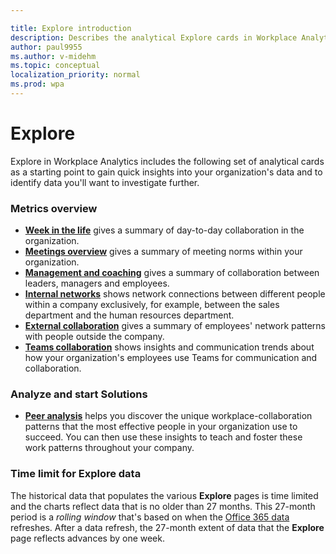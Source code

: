 ```yaml
---

title: Explore introduction
description: Describes the analytical Explore cards in Workplace Analytics
author: paul9955
ms.author: v-midehm
ms.topic: conceptual
localization_priority: normal 
ms.prod: wpa
---
```


# Explore

Explore in Workplace Analytics includes the following set of analytical cards as a starting point to gain quick insights into your organization's data and to identify data you'll want to investigate further.

### Metrics overview

* [**Week in the life**](../use/explore-metrics-week-in-the-life.md) gives a summary of day-to-day collaboration in the organization.
* [**Meetings overview**](../use/explore-metrics-meetings-overview.md) gives a summary of meeting norms within your organization.
* [**Management and coaching**](../use/explore-metrics-management-and-coaching.md) gives a summary of collaboration between leaders, managers and employees.
* [**Internal networks**](../use/explore-metrics-internal-networks.md) shows network connections between different people within a company exclusively, for example, between the sales department and the human resources department.
* [**External collaboration**](../use/explore-metrics-external-collaboration.md) gives a summary of employees' network patterns with people outside the company.
* [**Teams collaboration**](../use/explore-metrics-teams.md) shows insights and communication trends about how your organization's employees use Teams for communication and collaboration.

### Analyze and start Solutions

* [**Peer analysis**](../use/peer-analysis.md) helps you discover the unique workplace-collaboration patterns that the most effective people in your organization use to succeed. You can then use these insights to teach and foster these work patterns throughout your company.

### Time limit for Explore data

<!-- ORIGINAL: The historical data that populates the various **Explore** pages is time limited: These charts reflect data that is no older than 27 months. This 27-month period is a _rolling window_. This means that&mdash;after you have 27 months of data&mdash;with each month that passes, the 27-month limit of data that support the **Explore** pages advances by one month.  -->

The historical data that populates the various **Explore** pages is time limited and the charts reflect data that is no older than 27 months. This 27-month period is a _rolling window_ that's based on when the [Office 365 data](../use/office-365-data.md) refreshes. After a data refresh, the 27-month extent of data that the **Explore** page reflects advances by one week.
